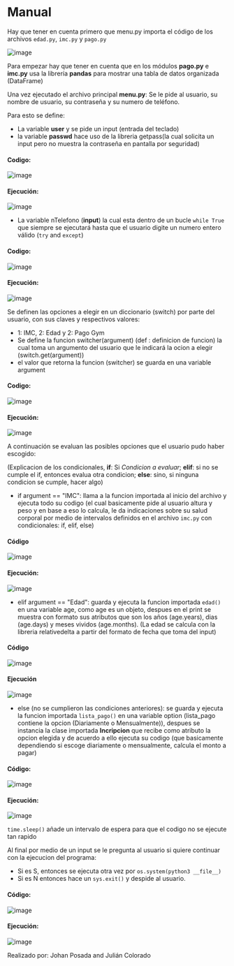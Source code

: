 # Manual

Hay que tener en cuenta primero que menu.py importa el código de los archivos ```edad.py```, ```imc.py``` y ```pago.py```

![image](https://user-images.githubusercontent.com/64292875/227674665-18cdd1ae-1331-4f52-9030-7f8b15519d7a.png)

Para empezar hay que tener en cuenta que en los módulos **pago.py** e **imc.py** usa la librería **pandas** para mostrar una tabla de datos organizada (DataFrame)



Una vez ejecutado el archivo principal **menu.py**:
Se le pide al usuario, su nombre de usuario, su contraseña y su numero de teléfono.

Para esto se define:

* La variable **user** y se pide un input (entrada del teclado)
* la variable **passwd** hace uso de la libreria getpass(la cual solicita un input pero no muestra la contraseña en pantalla por seguridad)

#### Codigo:
![image](https://user-images.githubusercontent.com/64292875/227673113-de358b3e-0fe4-404a-9112-90f958bf31aa.png)

#### Ejecución:
![image](https://user-images.githubusercontent.com/64292875/227672371-9990008a-1b91-4429-809c-a913d8189cb8.png)


* La variable nTelefono (**input**) la cual esta dentro de un bucle ```while True``` que siempre se ejecutará hasta que el usuario digite un numero entero válido (```try``` and ```except```)

#### Codigo:
![image](https://user-images.githubusercontent.com/64292875/227674638-b301f0e2-d7b4-47ad-8c18-9f678eeb1aa7.png)

#### Ejecución:
![image](https://user-images.githubusercontent.com/64292875/227672602-ac154440-4e98-440c-9138-323ff64fc200.png)


Se definen las opciones a elegir en un diccionario (switch) por parte del usuario, con sus claves y respectivos valores:
* 1: IMC, 2: Edad y 2: Pago Gym
* Se define la funcion switcher(argument) (def : definicion de funcion) la cual toma un argumento del usuario que le indicará la ocion a elegir (switch.get(argument))
* el valor que retorna la funcion (switcher) se guarda en una variable argument

#### Codigo:
![image](https://user-images.githubusercontent.com/64292875/227675383-9746a052-499d-4207-abcc-c50990acd29e.png)

#### Ejecución:
![image](https://user-images.githubusercontent.com/64292875/227675446-79201681-e8f0-434e-b185-94ca132e8e1c.png)

A continuación se evaluan las posibles opciones que el usuario pudo haber escogido:

(Explicacion de los condicionales, **if**: Si *Condicion a evaluar*; **elif**: si no se cumple el if, entonces evalua otra condicion; **else**: sino, si ninguna condicion se cumple, hacer algo)

* if argument == "IMC": llama a la funcion importada al inicio del archivo y ejecuta todo su codigo (el cual basicamente pide al usuario altura y peso y en base a eso lo calcula, le da indicaciones sobre su salud corporal por medio de intervalos definidos en el archivo ```imc.py``` con condicionales: if, elif, else)

#### Código
![image](https://user-images.githubusercontent.com/64292875/227676742-94009be9-3d6f-4961-885a-95201d8648bd.png)

#### Ejecución:
![image](https://user-images.githubusercontent.com/64292875/227677614-da54dfca-54eb-466c-9238-1187c958e25c.png)


* elif argument == "Edad": guarda y ejecuta la funcion importada ```edad()``` en una variable age, como age es un objeto, despues en el print se muestra con formato sus atributos que son los años (age.years), dias (age.days) y meses vividos (age.months). (La edad se calcula con la libreria relativedelta a partir del formato de fecha que toma del input)

#### Código
![image](https://user-images.githubusercontent.com/64292875/227678238-86dba4f7-662f-47a4-be96-f41623603e54.png)

#### Ejecución
![image](https://user-images.githubusercontent.com/64292875/227678278-1de06ccb-8c44-4d10-901b-7fd26103d050.png)


* else (no se cumplieron las condiciones anteriores): se guarda y ejecuta la funcion importada ```lista_pago()``` en una variable option (lista_pago contiene la opcion (Diariamente o Mensualmente)), despues se instancia la clase importada **Incripcion** que recibe como atributo la opcion elegida y de acuerdo a ello ejecuta su codigo (que basicamente dependiendo si escoge diariamente o mensualmente, calcula el monto a pagar)

#### Código:
![image](https://user-images.githubusercontent.com/64292875/227678931-8ddcd606-ed44-464c-bc8d-e78465321ce9.png)


#### Ejecución:
![image](https://user-images.githubusercontent.com/64292875/227678435-d857e00e-3dc4-401e-b225-00c3db78090b.png)


```time.sleep()``` añade un intervalo de espera para que el codigo no se ejecute tan rapido


Al final por medio de un input se le pregunta al usuario si quiere continuar con la ejecucion del programa:

* Si es S, entonces se ejecuta otra vez por ```os.system(python3 __file__)```
* Si es N entonces hace un ```sys.exit()``` y despide al usuario.

#### Código:
![image](https://user-images.githubusercontent.com/64292875/227679087-e1d19cfb-81f2-4579-a479-a3994266c9c6.png)

#### Ejecución:
![image](https://user-images.githubusercontent.com/64292875/227679111-b6da7b36-88ad-4fdf-a841-58b1b1118047.png)


Realizado por: Johan Posada and Julián Colorado
